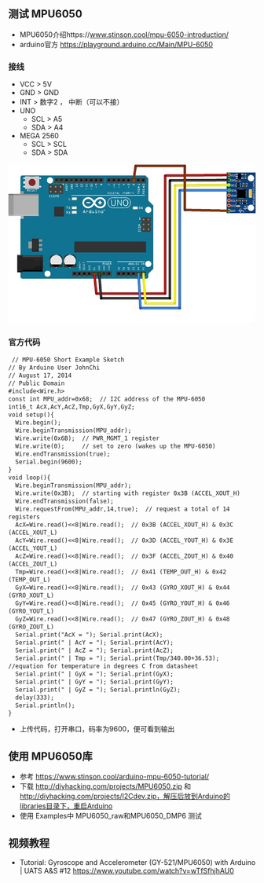 ## 测试 MPU6050
- MPU6050介绍https://www.stinson.cool/mpu-6050-introduction/
- arduino官方 https://playground.arduino.cc/Main/MPU-6050
### 接线
- VCC > 5V
- GND > GND
- INT > 数字2 ， 中断（可以不接）
- UNO 
    - SCL > A5
    - SDA > A4
- MEGA 2560
    - SCL > SCL 
    - SDA > SDA 

![mpu6050-pins](mpu6050-pins.jpg)    
   
### 官方代码
```arduino
 // MPU-6050 Short Example Sketch
// By Arduino User JohnChi
// August 17, 2014
// Public Domain
#include<Wire.h>
const int MPU_addr=0x68;  // I2C address of the MPU-6050
int16_t AcX,AcY,AcZ,Tmp,GyX,GyY,GyZ;
void setup(){
  Wire.begin();
  Wire.beginTransmission(MPU_addr);
  Wire.write(0x6B);  // PWR_MGMT_1 register
  Wire.write(0);     // set to zero (wakes up the MPU-6050)
  Wire.endTransmission(true);
  Serial.begin(9600);
}
void loop(){
  Wire.beginTransmission(MPU_addr);
  Wire.write(0x3B);  // starting with register 0x3B (ACCEL_XOUT_H)
  Wire.endTransmission(false);
  Wire.requestFrom(MPU_addr,14,true);  // request a total of 14 registers
  AcX=Wire.read()<<8|Wire.read();  // 0x3B (ACCEL_XOUT_H) & 0x3C (ACCEL_XOUT_L)     
  AcY=Wire.read()<<8|Wire.read();  // 0x3D (ACCEL_YOUT_H) & 0x3E (ACCEL_YOUT_L)
  AcZ=Wire.read()<<8|Wire.read();  // 0x3F (ACCEL_ZOUT_H) & 0x40 (ACCEL_ZOUT_L)
  Tmp=Wire.read()<<8|Wire.read();  // 0x41 (TEMP_OUT_H) & 0x42 (TEMP_OUT_L)
  GyX=Wire.read()<<8|Wire.read();  // 0x43 (GYRO_XOUT_H) & 0x44 (GYRO_XOUT_L)
  GyY=Wire.read()<<8|Wire.read();  // 0x45 (GYRO_YOUT_H) & 0x46 (GYRO_YOUT_L)
  GyZ=Wire.read()<<8|Wire.read();  // 0x47 (GYRO_ZOUT_H) & 0x48 (GYRO_ZOUT_L)
  Serial.print("AcX = "); Serial.print(AcX);
  Serial.print(" | AcY = "); Serial.print(AcY);
  Serial.print(" | AcZ = "); Serial.print(AcZ);
  Serial.print(" | Tmp = "); Serial.print(Tmp/340.00+36.53);  //equation for temperature in degrees C from datasheet
  Serial.print(" | GyX = "); Serial.print(GyX);
  Serial.print(" | GyY = "); Serial.print(GyY);
  Serial.print(" | GyZ = "); Serial.println(GyZ);
  delay(333);
  Serial.println();
}
```
- 上传代码，打开串口，码率为9600，便可看到输出
## 使用 MPU6050库
- 参考 https://www.stinson.cool/arduino-mpu-6050-tutorial/
- 下载 http://diyhacking.com/projects/MPU6050.zip 和 http://diyhacking.com/projects/I2Cdev.zip，解压后放到Arduino的libraries目录下，重启Arduino
- 使用 Examples中 MPU6050_raw和MPU6050_DMP6 测试


## 视频教程
- Tutorial: Gyroscope and Accelerometer (GY-521/MPU6050) with Arduino | UATS A&S #12 https://www.youtube.com/watch?v=wTfSfhjhAU0